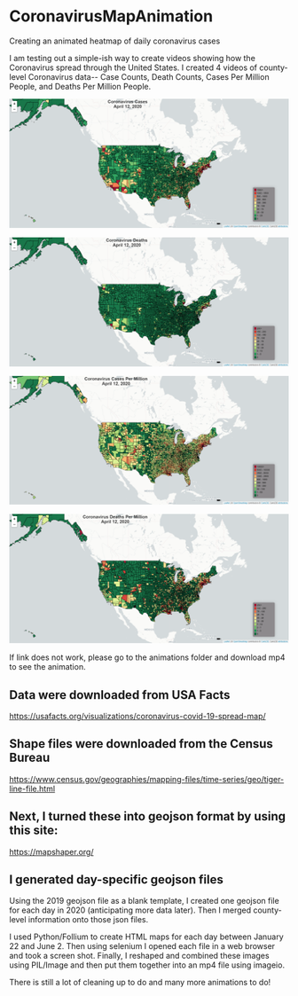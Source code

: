 # CoronavirusMapAnimation
Creating an animated heatmap of daily coronavirus cases

I am testing out a simple-ish way to create videos showing how the Coronavirus spread through the United States. I created 4 videos of county-level Coronavirus data-- Case Counts, Death Counts, Cases Per Million People, and Deaths Per Million People. 

[![Coronavirus Cases In the US-- January 22nd to June 2, 2020](map_png/CovidCaseMap_20200412.png)](https://youtu.be/-viyd4J334s)

[![Coronavirus Deaths In the US-- January 22nd to June 2, 2020](map_png/CovidDeathMap_20200412.png)](https://youtu.be/K77IIkA0yVg)

[![Coronavirus Cases Per Million In the US-- January 22nd to June 2, 2020](map_png/CovidCasesPerMillionMap_20200412.png)](https://youtu.be/cQyecR3PDo0)

[![Coronavirus Deaths Per Million In the US-- January 22nd to June 2, 2020](map_png/CovidDeathsPerMillionMap_20200412.png)](https://youtu.be/lS0gDfyQjKc)

If link does not work, please go to the animations folder and download mp4 to see the animation. 

## Data were downloaded from USA Facts
https://usafacts.org/visualizations/coronavirus-covid-19-spread-map/

## Shape files were downloaded from the Census Bureau
   https://www.census.gov/geographies/mapping-files/time-series/geo/tiger-line-file.html

## Next, I turned these into geojson format by using this site:
   https://mapshaper.org/

## I generated day-specific geojson files
Using the 2019 geojson file as a blank template, I created one geojson file for each day in 2020 (anticipating more data later).  Then I merged county-level information onto those json files.

I used Python/Follium to create HTML maps for each day between January 22 and June 2.  Then using selenium I opened each file in a web browser and took a screen shot.  Finally, I reshaped and combined these images using PIL/Image and then put them together into an mp4 file using imageio.  

There is still a lot of cleaning up to do and many more animations to do!

